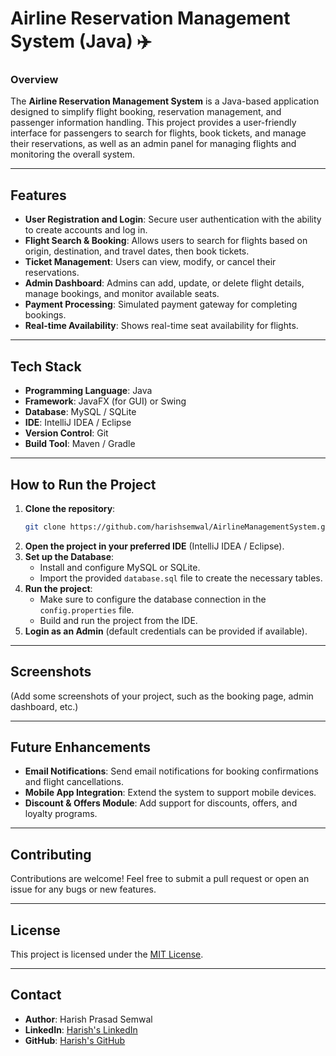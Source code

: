 # Airline Reservation Management System (Java) ✈️

### Overview
The **Airline Reservation Management System** is a Java-based application designed to simplify flight booking, reservation management, and passenger information handling. This project provides a user-friendly interface for passengers to search for flights, book tickets, and manage their reservations, as well as an admin panel for managing flights and monitoring the overall system.

---

## Features
- **User Registration and Login**: Secure user authentication with the ability to create accounts and log in.
- **Flight Search & Booking**: Allows users to search for flights based on origin, destination, and travel dates, then book tickets.
- **Ticket Management**: Users can view, modify, or cancel their reservations.
- **Admin Dashboard**: Admins can add, update, or delete flight details, manage bookings, and monitor available seats.
- **Payment Processing**: Simulated payment gateway for completing bookings.
- **Real-time Availability**: Shows real-time seat availability for flights.

---

## Tech Stack
- **Programming Language**: Java
- **Framework**: JavaFX (for GUI) or Swing
- **Database**: MySQL / SQLite
- **IDE**: IntelliJ IDEA / Eclipse
- **Version Control**: Git
- **Build Tool**: Maven / Gradle

---

## How to Run the Project
1. **Clone the repository**:
    ```bash
    git clone https://github.com/harishsemwal/AirlineManagementSystem.git
    ```
2. **Open the project in your preferred IDE** (IntelliJ IDEA / Eclipse).
3. **Set up the Database**:
   - Install and configure MySQL or SQLite.
   - Import the provided `database.sql` file to create the necessary tables.
4. **Run the project**:
   - Make sure to configure the database connection in the `config.properties` file.
   - Build and run the project from the IDE.
5. **Login as an Admin** (default credentials can be provided if available).

---

## Screenshots
(Add some screenshots of your project, such as the booking page, admin dashboard, etc.)

---

## Future Enhancements
- **Email Notifications**: Send email notifications for booking confirmations and flight cancellations.
- **Mobile App Integration**: Extend the system to support mobile devices.
- **Discount & Offers Module**: Add support for discounts, offers, and loyalty programs.

---

## Contributing
Contributions are welcome! Feel free to submit a pull request or open an issue for any bugs or new features.

---

## License
This project is licensed under the [MIT License](LICENSE).

---

## Contact
- **Author**: Harish Prasad Semwal  
- **LinkedIn**: [Harish's LinkedIn](https://www.linkedin.com/in/harishprasadsemwal/)  
- **GitHub**: [Harish's GitHub](https://github.com/harishsemwal/)
